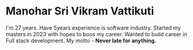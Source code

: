 # Manohar Sri Vikram Vattikuti
I'm 27 years. Have 5years experience is software industry. Started my masters in 2023 with hopes to boos my career. Wanted to build career in Full stack development. My motto - **Never late for anything.**
